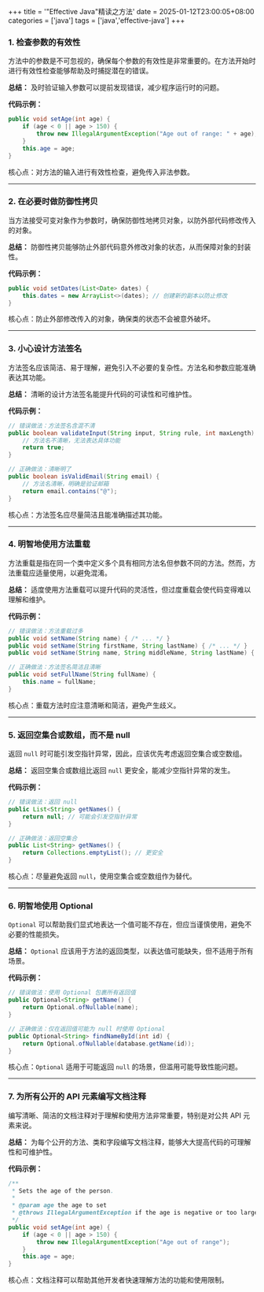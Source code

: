 +++
title = '"Effective Java"精读之方法'
date = 2025-01-12T23:00:05+08:00
categories = ['java']
tags = ['java','effective-java']
+++

### 1. 检查参数的有效性

方法中的参数是不可忽视的，确保每个参数的有效性是非常重要的。在方法开始时进行有效性检查能够帮助及时捕捉潜在的错误。

**总结：** 及时验证输入参数可以提前发现错误，减少程序运行时的问题。

**代码示例：**

```java
public void setAge(int age) {
    if (age < 0 || age > 150) {
        throw new IllegalArgumentException("Age out of range: " + age);
    }
    this.age = age;
}
```

核心点：对方法的输入进行有效性检查，避免传入非法参数。

------

### 2. 在必要时做防御性拷贝

当方法接受可变对象作为参数时，确保防御性地拷贝对象，以防外部代码修改传入的对象。

**总结：** 防御性拷贝能够防止外部代码意外修改对象的状态，从而保障对象的封装性。

**代码示例：**

```java
public void setDates(List<Date> dates) {
    this.dates = new ArrayList<>(dates); // 创建新的副本以防止修改
}
```

核心点：防止外部修改传入的对象，确保类的状态不会被意外破坏。

------

### 3. 小心设计方法签名

方法签名应该简洁、易于理解，避免引入不必要的复杂性。方法名和参数应能准确表达其功能。

**总结：** 清晰的设计方法签名能提升代码的可读性和可维护性。

**代码示例：**

```java
// 错误做法：方法签名含混不清
public boolean validateInput(String input, String rule, int maxLength) {
    // 方法名不清晰，无法表达具体功能
    return true;
}

// 正确做法：清晰明了
public boolean isValidEmail(String email) {
    // 方法名清晰，明确是验证邮箱
    return email.contains("@");
}
```

核心点：方法签名应尽量简洁且能准确描述其功能。

------

### 4. 明智地使用方法重载

方法重载是指在同一个类中定义多个具有相同方法名但参数不同的方法。然而，方法重载应适量使用，以避免混淆。

**总结：** 适度使用方法重载可以提升代码的灵活性，但过度重载会使代码变得难以理解和维护。

**代码示例：**

```java
// 错误做法：方法重载过多
public void setName(String name) { /* ... */ }
public void setName(String firstName, String lastName) { /* ... */ }
public void setName(String name, String middleName, String lastName) { /* ... */ }

// 正确做法：方法签名简洁且清晰
public void setFullName(String fullName) {
    this.name = fullName;
}
```

核心点：重载方法时应注意清晰和简洁，避免产生歧义。

------

### 5. 返回空集合或数组，而不是 null

返回 `null` 时可能引发空指针异常，因此，应该优先考虑返回空集合或空数组。

**总结：** 返回空集合或数组比返回 `null` 更安全，能减少空指针异常的发生。

**代码示例：**

```java
// 错误做法：返回 null
public List<String> getNames() {
    return null; // 可能会引发空指针异常
}

// 正确做法：返回空集合
public List<String> getNames() {
    return Collections.emptyList(); // 更安全
}
```

核心点：尽量避免返回 `null`，使用空集合或空数组作为替代。

------

### 6. 明智地使用 Optional

`Optional` 可以帮助我们显式地表达一个值可能不存在，但应当谨慎使用，避免不必要的性能损失。

**总结：** `Optional` 应该用于方法的返回类型，以表达值可能缺失，但不适用于所有场景。

**代码示例：**

```java
// 错误做法：使用 Optional 包裹所有返回值
public Optional<String> getName() {
    return Optional.ofNullable(name);
}

// 正确做法：仅在返回值可能为 null 时使用 Optional
public Optional<String> findNameById(int id) {
    return Optional.ofNullable(database.getName(id));
}
```

核心点：`Optional` 适用于可能返回 `null` 的场景，但滥用可能导致性能问题。

------

### 7. 为所有公开的 API 元素编写文档注释

编写清晰、简洁的文档注释对于理解和使用方法非常重要，特别是对公共 API 元素来说。

**总结：** 为每个公开的方法、类和字段编写文档注释，能够大大提高代码的可理解性和可维护性。

**代码示例：**

```java
/**
 * Sets the age of the person.
 * 
 * @param age the age to set
 * @throws IllegalArgumentException if the age is negative or too large
 */
public void setAge(int age) {
    if (age < 0 || age > 150) {
        throw new IllegalArgumentException("Age out of range");
    }
    this.age = age;
}
```

核心点：文档注释可以帮助其他开发者快速理解方法的功能和使用限制。